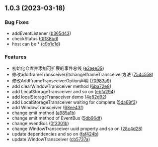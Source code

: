 ## 1.0.3 (2023-03-18)


### Bug Fixes

* addEventListener ([b365d43](https://github.com/wxwzl/cross-domain-emitter/commit/b365d437a5935d09e64d7deacc7c100ae7c8af82))
* checkStatus ([0ff38bd](https://github.com/wxwzl/cross-domain-emitter/commit/0ff38bda1e9d3bdbdcc45ea6cf8b1bfcfe156fa0))
* host can be * ([c9b1c1d](https://github.com/wxwzl/cross-domain-emitter/commit/c9b1c1dbb974e341541f292a8b13dd196ab3ec98))


### Features

* 初始化仓库并添加可扩展的事件总线 ([e2aee39](https://github.com/wxwzl/cross-domain-emitter/commit/e2aee398f002eab9740f0658663318398ccd08d3))
* 修改addIframeTransceiver和changeIframeTransceiver方法 ([754c558](https://github.com/wxwzl/cross-domain-emitter/commit/754c5588c8a755b41929dc46fe202cb970d36289))
* 修改AddIframeTransceiverOption声明 ([70983a9](https://github.com/wxwzl/cross-domain-emitter/commit/70983a9671ed54319958f9c79c6db4a7aedb9cb4))
* add clearWindowTransceiver method ([6ba72e8](https://github.com/wxwzl/cross-domain-emitter/commit/6ba72e8d88499c22c98c143d44e8cd61ce212e6d))
* add LocalStorageTransceiver and so on ([ebfa294](https://github.com/wxwzl/cross-domain-emitter/commit/ebfa294530ccc4527f95a9de7325a3cfe8a7f34d))
* add localStorageTransceiver demo ([4e82d92](https://github.com/wxwzl/cross-domain-emitter/commit/4e82d92958ed57c3ed715f799e50cc980285fac1))
* add LocalStorageTransceiver waiting for complete ([5da68f3](https://github.com/wxwzl/cross-domain-emitter/commit/5da68f3b0115fbfecd8a481d6ff6104cc013d496))
* add WindowTransceiver ([68ee43f](https://github.com/wxwzl/cross-domain-emitter/commit/68ee43f25b866103a2938134e65220aa4cac3044))
* change emit method ([a985a1b](https://github.com/wxwzl/cross-domain-emitter/commit/a985a1bfbaf5fd9de57e7867bde46f2f8e473a65))
* change emit method of EventBus ([5db96df](https://github.com/wxwzl/cross-domain-emitter/commit/5db96dfae982a6cb75bd37334e9b1c05b40ec872))
* change eventBus ([0f3301b](https://github.com/wxwzl/cross-domain-emitter/commit/0f3301b40582a31059a7cbffcb08188a71016120))
* change WindowTransceiver uuid property and so on ([28c4d28](https://github.com/wxwzl/cross-domain-emitter/commit/28c4d28bd187e3fe4dfa7c066fd5fe18ccdc7f66))
* update dependencies and so on ([faf424b](https://github.com/wxwzl/cross-domain-emitter/commit/faf424bc62b9a8b5657542375765f8a00d18cdf3))
* update WindowTransceiver ([cb5737a](https://github.com/wxwzl/cross-domain-emitter/commit/cb5737aab92b0f5c71bf5f6a48a9775a5a42dd19))



